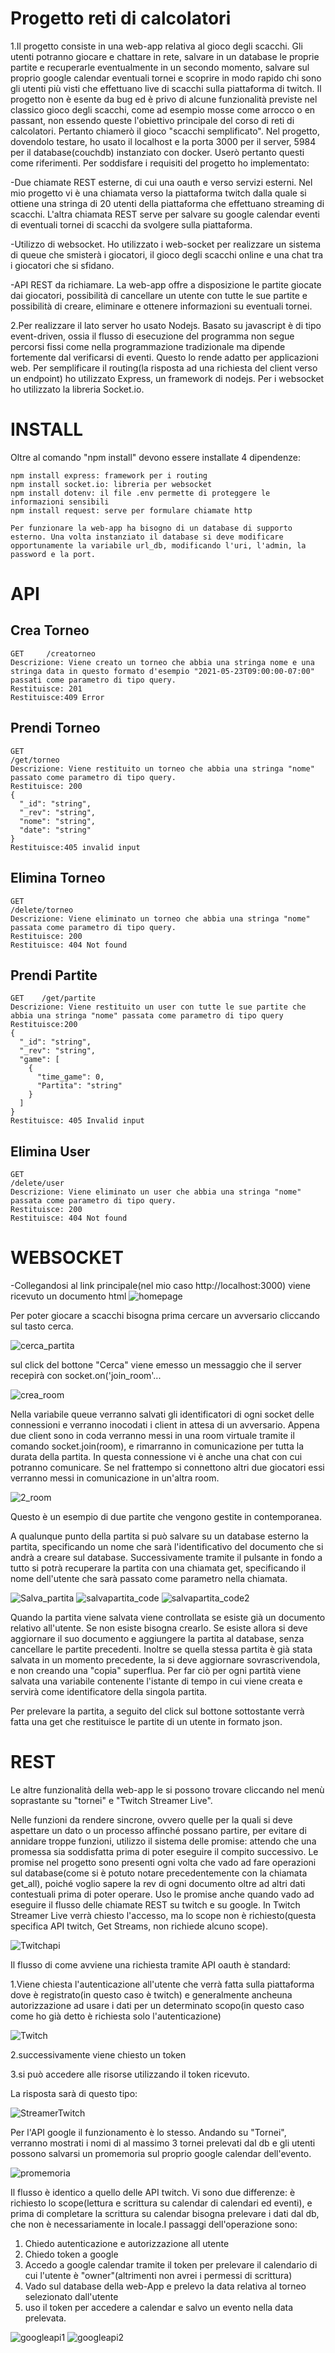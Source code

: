 # Progetto reti di calcolatori

1.Il progetto consiste in una web-app relativa al gioco degli scacchi. Gli utenti potranno giocare e chattare in rete, salvare in un database le proprie partite e recuperarle eventualmente in un secondo momento, salvare sul proprio google calendar eventuali tornei e scoprire in modo rapido chi sono gli utenti più visti che effettuano live di scacchi sulla piattaforma di twitch. Il progetto non è esente da bug ed è privo di alcune funzionalità previste nel classico gioco degli scacchi, come ad esempio mosse come arrocco o en passant, non essendo queste l'obiettivo principale del corso di reti di calcolatori. Pertanto chiamerò il gioco "scacchi semplificato".
Nel progetto, dovendolo testare, ho usato il localhost e la porta 3000 per il server, 5984 per il database(couchdb) instanziato con docker. Userò pertanto questi come riferimenti.
Per soddisfare i requisiti del progetto ho implementato:

-Due chiamate REST esterne, di cui una oauth e verso servizi esterni. Nel mio progetto vi è una chiamata verso la piattaforma twitch dalla quale si ottiene una stringa di 20 utenti della piattaforma che effettuano streaming di scacchi. L'altra chiamata REST serve per salvare su google calendar eventi di eventuali tornei di scacchi da svolgere sulla piattaforma.

-Utilizzo di websocket. Ho utilizzato i web-socket per realizzare un sistema di queue che smisterà i giocatori, il gioco degli scacchi online e una chat tra i giocatori che si sfidano.

-API REST da richiamare. La web-app offre a disposizione le partite giocate dai giocatori, possibilità di cancellare un utente con tutte le sue partite e possibilità di creare, eliminare e ottenere informazioni su eventuali tornei.

2.Per realizzare il lato server ho usato Nodejs. Basato su javascript è di tipo event-driven, ossia il flusso di esecuzione del programma non segue percorsi fissi come nella programmazione tradizionale ma dipende fortemente dal verificarsi di eventi. Questo lo rende adatto per applicazioni web. Per semplificare il routing(la risposta ad una richiesta del client verso un endpoint) ho utilizzato Express, un framework di nodejs. Per i websocket ho utilizzato la libreria Socket.io.



# INSTALL
Oltre al comando "npm install" devono essere installate 4 dipendenze:
```
npm install express: framework per i routing
npm install socket.io: libreria per websocket
npm install dotenv: il file .env permette di proteggere le informazioni sensibili
npm install request: serve per formulare chiamate http

Per funzionare la web-app ha bisogno di un database di supporto esterno. Una volta instanziato il database si deve modificare opportunamente la variabile url_db, modificando l'uri, l'admin, la password e la port.
```


# API

## Crea Torneo
```
GET     /creatorneo
Descrizione: Viene creato un torneo che abbia una stringa nome e una stringa data in questo formato d'esempio "2021-05-23T09:00:00-07:00" passati come parametro di tipo query.
Restituisce: 201
Restituisce:409 Error
```

## Prendi Torneo
```
GET     
/get/torneo
Descrizione: Viene restituito un torneo che abbia una stringa "nome" passato come parametro di tipo query.
Restituisce: 200 
{
  "_id": "string",
  "_rev": "string",
  "nome": "string",
  "date": "string"
}
Restituisce:405 invalid input
```
## Elimina Torneo
```
GET
/delete/torneo
Descrizione: Viene eliminato un torneo che abbia una stringa "nome" passata come parametro di tipo query.
Restituisce: 200
Restituisce: 404 Not found
```

## Prendi Partite
```
GET    /get/partite
Descrizione: Viene restituito un user con tutte le sue partite che abbia una stringa "nome" passata come parametro di tipo query
Restituisce:200 
{
  "_id": "string",
  "_rev": "string",
  "game": [
    {
      "time_game": 0,
      "Partita": "string"
    }
  ]
}
Restituisce: 405 Invalid input
```

## Elimina User
```
GET
/delete/user
Descrizione: Viene eliminato un user che abbia una stringa "nome" passata come parametro di tipo query.
Restituisce: 200
Restituisce: 404 Not found
```




# WEBSOCKET

-Collegandosi al link principale(nel mio caso http://localhost:3000) viene ricevuto un documento html ![homepage](https://user-images.githubusercontent.com/82471617/114623485-a2d4d880-9caf-11eb-8ca8-ce91cff336dc.png)

Per poter giocare a scacchi bisogna prima cercare un avversario cliccando sul tasto cerca.

![cerca_partita](https://user-images.githubusercontent.com/82471617/114625755-06acd080-9cb3-11eb-9aa3-77665d1345d3.jpg)

sul click del bottone "Cerca" viene emesso un messaggio che il server recepirà con socket.on('join_room'...

![crea_room](https://user-images.githubusercontent.com/82471617/114626632-49bb7380-9cb4-11eb-850e-476e67b05412.jpg)

Nella variabile queue verranno salvati gli identificatori di ogni socket delle connessioni e verranno inocodati i client in attesa di un avversario. Appena due client sono in coda verranno messi in una room virtuale tramite il comando socket.join(room), e rimarranno in comunicazione per tutta la durata della partita. In questa connessione vi è anche una chat con cui potranno comunicare. Se nel frattempo si connettono altri due giocatori essi verranno messi in comunicazione in un'altra room.


![2_room](https://user-images.githubusercontent.com/82471617/114628986-17ac1080-9cb8-11eb-9c74-55313f14ee7e.jpg)

Questo è un esempio di due partite che vengono gestite in contemporanea. 

A qualunque punto della partita si può salvare su un database esterno la partita, specificando un nome che sarà l'identificativo del documento che si andrà a creare sul database. Successivamente tramite il pulsante in fondo a tutto si potrà recuperare la partita con una chiamata get, specificando il nome dell'utente che sarà passato come parametro nella chiamata.

![Salva_partita](https://user-images.githubusercontent.com/82471617/114630359-b2a5ea00-9cba-11eb-9c50-52ae39c34aa6.jpg)
![salvapartita_code](https://user-images.githubusercontent.com/82471617/114630741-85a60700-9cbb-11eb-85fc-d462dd9399f0.jpg)
![salvapartita_code2](https://user-images.githubusercontent.com/82471617/114631058-2f859380-9cbc-11eb-9606-5c4f64341051.jpg)

Quando la partita viene salvata viene controllata se esiste già un documento relativo all'utente. Se non esiste bisogna crearlo. Se esiste allora si deve aggiornare il suo documento e aggiungere la partita al database, senza cancellare le partite precedenti. Inoltre se quella stessa partita è già stata salvata in un momento precedente, la si deve aggiornare sovrascrivendola, e non creando una "copia" superflua. Per far ciò per ogni partità viene salvata una variabile contenente l'istante di tempo in cui viene creata e servirà come identificatore della singola partita.

Per prelevare la partita, a seguito del click sul bottone sottostante verrà fatta una get che restituisce le partite di un utente in formato json.

# REST

Le altre funzionalità della web-app le si possono trovare cliccando nel menù soprastante su "tornei" e "Twitch Streamer Live".

Nelle funzioni da rendere sincrone, ovvero quelle per la quali si deve aspettare un dato o un processo affinché possano partire, per evitare di annidare troppe funzioni, utilizzo il sistema delle promise: attendo che una promessa sia soddisfatta prima di poter eseguire il compito successivo. Le promise nel progetto sono presenti ogni volta che vado ad fare operazioni sul database(come si è potuto notare precedentemente con la chiamata get_all), poiché voglio sapere la rev di ogni documento oltre ad altri dati contestuali prima di poter operare. Uso le promise anche quando vado ad eseguire il flusso delle chiamate REST su twitch e su google.
In Twitch Streamer Live verrà chiesto l'accesso, ma lo scope non è richiesto(questa specifica API twitch, Get Streams, non richiede alcuno scope).

![Twitchapi](https://user-images.githubusercontent.com/82471617/114667526-db040780-9cff-11eb-9c63-facee2b2c6b2.jpg)

Il flusso di come avviene una richiesta tramite API oauth è standard:

1.Viene chiesta l'autenticazione all'utente che verrà fatta sulla piattaforma dove è registrato(in questo caso è twitch) e generalmente ancheuna autorizzazione ad usare i dati per un determinato scopo(in questo caso come ho già detto è richiesta solo l'autenticazione)

![Twitch](https://user-images.githubusercontent.com/82471617/114633219-6eb5e380-9cc0-11eb-92ab-32c8cce166c4.jpg)

2.successivamente viene chiesto un token

3.si può accedere alle risorse utilizzando il token ricevuto.

La risposta sarà di questo tipo:

![StreamerTwitch](https://user-images.githubusercontent.com/82471617/114634529-03b9dc00-9cc3-11eb-813e-e9ea79f6d070.jpg)

Per l'API google il funzionamento è lo stesso. Andando su "Tornei", verranno mostrati i nomi di al massimo 3 tornei prelevati dal db e gli utenti possono salvarsi un promemoria sul proprio google calendar dell'evento.

![promemoria](https://user-images.githubusercontent.com/82471617/114878728-d5421b00-9e00-11eb-8477-8be1ea4eff35.jpg)

Il flusso è identico a quello delle API twitch. Vi sono due differenze: è richiesto lo scope(lettura e scrittura su calendar di calendari ed eventi), e prima di completare la scrittura su calendar bisogna prelevare i dati dal db, che non è necessariamente in locale.I passaggi dell'operazione sono:
1. Chiedo autenticazione e autorizzazione all utente
2. Chiedo token a google
3. Accedo a google calendar tramite il token per prelevare il calendario di cui l'utente è "owner"(altrimenti non avrei i permessi di scrittura)
4. Vado sul database della web-App e prelevo la data relativa al torneo selezionato dall'utente
5. uso il token per accedere a calendar e salvo un evento nella data prelevata.

![googleapi1](https://user-images.githubusercontent.com/82471617/114835024-71ecc480-9dd1-11eb-9760-6b6d782373b9.jpg)
![googleapi2](https://user-images.githubusercontent.com/82471617/114835046-774a0f00-9dd1-11eb-9c8c-bc6448c41ab8.jpg)


